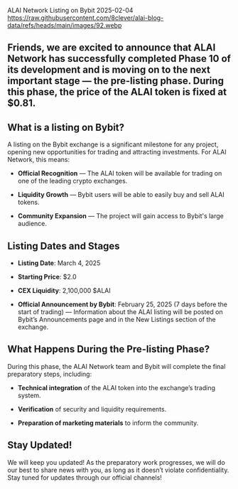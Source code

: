 ALAI Network Listing on Bybit
2025-02-04
https://raw.githubusercontent.com/8clever/alai-blog-data/refs/heads/main/images/92.webp

## Friends, we are excited to announce that ALAI Network has successfully completed Phase 10 of its development and is moving on to the next important stage — the pre-listing phase. During this phase, the price of the ALAI token is fixed at $0.81.

## What is a listing on Bybit?
A listing on the Bybit exchange is a significant milestone for any project, opening new opportunities for trading and attracting investments. For ALAI Network, this means:

- **Official Recognition** — The ALAI token will be available for trading on one of the leading crypto exchanges.

- **Liquidity Growth** — Bybit users will be able to easily buy and sell ALAI tokens.

- **Community Expansion** — The project will gain access to Bybit's large audience.

## Listing Dates and Stages

- **Listing Date**: March 4, 2025  

- **Starting Price**: $2.0  

- **CEX Liquidity**: 2,100,000 $ALAI  

- **Official Announcement by Bybit**: February 25, 2025 (7 days before the start of trading) — Information about the ALAI listing will be posted on Bybit’s Announcements page and in the New Listings section of the exchange.

## What Happens During the Pre-listing Phase?
During this phase, the ALAI Network team and Bybit will complete the final preparatory steps, including:

- **Technical integration** of the ALAI token into the exchange’s trading system.

- **Verification** of security and liquidity requirements.

- **Preparation of marketing materials** to inform the community.

## Stay Updated!
We will keep you updated! As the preparatory work progresses, we will do our best to share news with you, as long as it doesn’t violate confidentiality. Stay tuned for updates through our official channels!

